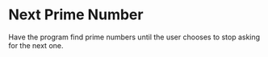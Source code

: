 # Next Prime Number

Have the program find prime numbers until the user chooses to stop asking for the next one.
